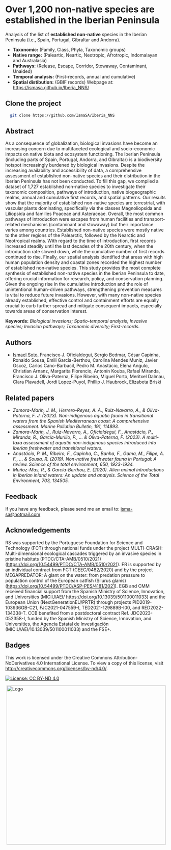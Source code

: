 
# Over 1,200 non-native species are established in the Iberian Peninsula

Analysis of the list of **established non-native** species in the Iberian Peninsula (i.e., Spain, Portugal, Gibraltar and Andorra).

- **Taxonomic:** (Family, Class, Phyla, Taxonomic groups)
- **Native range:** (Paleartic, Neartic, Neotropic, Afrotropic, Indomalayan and Australasia)
- **Pathways:** (Release, Escape, Corridor, Stowaway, Contaminant, Unaided)
- **Temporal analysis:** (First-records, annual and cumulative)
- **Spatial distibution:** (GBIF records) Webpage at: https://ismasa.github.io/Iberia_NNS/

## Clone the project
```bash
  git clone https://github.com/IsmaSA/Iberia_NNS
```

## Abstract
As a consequence of globalization, biological invasions have become an increasing concern due to multifaceted ecological and socio-economic impacts on native biota and ecosystem functioning. The Iberian Peninsula (including parts of Spain, Portugal, Andorra, and Gibraltar) is a biodiversity hotspot increasingly burdened by biological invasions. Despite the increasing availability and accessibility of data, a comprehensive assessment of established non-native species and their distribution in the Iberian Peninsula has not been conducted. To fill this gap, we compiled a dataset of 1,727 established non-native species to investigate their taxonomic composition, pathways of introduction, native biogeographic realms, annual and cumulative first records, and spatial patterns. Our results show that the majority of established non-native species are terrestrial, with vascular plants dominating, specifically via the classes Magnoliopsida and Liliopsida and families Poaceae and Asteraceae. Overall, the most common pathways of introduction were escapes from human facilities and transport-related mechanisms (contaminant and stowaway) but their importance varies among countries. Established non-native species were mostly native to the other regions of the Palearctic, followed by the Nearctic and Neotropical realms. With regard to the time of introduction, first records increased steadily until the last decades of the 20th century, when the introduction rate slowed down, while the cumulative number of first records continued to rise. Finally, our spatial analysis identified that areas with high human population density and coastal zones recorded the highest number of established non-native species. This study provides the most complete synthesis of established non-native species in the Iberian Peninsula to date, offering crucial information for research, policy, and conservation planning. Given the ongoing rise in the cumulative introduction and the role of unintentional human-driven pathways, strengthening prevention measures is vital to reduce future invasions. However, with many non-native species already established, effective control and containment efforts are equally crucial to curb further spread and mitigate consequent impacts, especially towards areas of conservation interest. 

**Keywords:** _Biological invasions; Spatio-temporal analysis; Invasive species; Invasion pathways; Taxonomic diversity; First-records._

## Authors
- [Ismael Soto](https://github.com/IsmaSA), Francisco J. Oficialdegui, Sergio Bedmar, César Capinha, Ronaldo Sousa, Emili García-Berthou, Carolina Mendes Muniz, Javier Oscoz, Carlos Cano-Barbacil, Pedro M. Anastácio, Elena Angulo, Christian Arnanz, Margarita Florencio, Antonín Kouba, Rafael Miranda, Francisco J. Oliva-Paterna, Filipe Ribeiro, Miguel Porto, Meritxel Dalmau, Clara Plavadell, Jordi Lopez-Puyol, Phillip J. Haubrock, Elizabeta Briski
  
## Related papers 
- _Zamora-Marín, J. M., Herrero-Reyes, A. A., Ruiz-Navarro, A., & Oliva-Paterna, F. J. (2023). Non-indigenous aquatic fauna in transitional waters from the Spanish Mediterranean coast: A comprehensive assessment. Marine Pollution Bulletin, 191, 114893._
- _Zamora-Marín, J., Ruiz-Navarro, A., Oficialdegui, F., Anastácio, P., Miranda, R., García-Murillo, P., ... & Oliva-Paterna, F. (2023). A multi-taxa assessment of aquatic non-indigenous species introduced into Iberian freshwater and transitional waters._
- _Anastácio, P. M., Ribeiro, F., Capinha, C., Banha, F., Gama, M., Filipe, A. F., ... & Sousa, R. (2019). Non-native freshwater fauna in Portugal: A review. Science of the total environment, 650, 1923-1934._
- _Muñoz-Mas, R., & García-Berthou, E. (2020). Alien animal introductions in Iberian inland waters: An update and analysis. Science of the Total Environment, 703, 134505._

## Feedback
If you have any feedback, please send me an email to: isma-sa@hotmail.com

## Acknowledgements
RS was supported by the Portuguese Foundation for Science and Technology (FCT) through national funds under the project MULTI-CRASH: Multi-dimensional ecological cascades triggered by an invasive species in pristine habitats (PTDC/CTA-AMB/0510/2021) (https://doi.org/10.54499/PTDC/CTA-AMB/0510/2021). FR is supported by an individual contract from FCT (CEEC/0482/2020) and by the project MEGAPREDATOR: A giant on the water: from predation pressure to population control of the European catfish (Silurus glanis) (https://doi.org/10.54499/PTDC/ASP-PES/4181/2021). EGB and CMM received financial support from the Spanish Ministry of Science, Innovation, and Universities (MICIU/AEI/ https://doi.org/10.13039/501100011033) and the European Union (NextGenerationEU/PRTR) through projects PID2019-103936GB-C21, FJC2021-047559-I, TED2021-129889B-I00, and RED2022-134338-T. CCB benefited from a postdoctoral contract Ref. JDC2023-052358-I, funded by the Spanish Ministry of Science, Innovation, and Universities, the Agencia Estatal de Investigación (MICIU/AEI/10.13039/501100011033) and the FSE+.

## Badges
This work is licensed under the Creative Commons Attribution-NoDerivatives 4.0 International License.
To view a copy of this license, visit http://creativecommons.org/licenses/by-nd/4.0/.

[![License: CC BY-ND 4.0](https://img.shields.io/badge/License-CC%20BY--ND%204.0-lightgrey.svg)](https://creativecommons.org/licenses/by-nd/4.0/)

<img src="https://www.frov.jcu.cz/images/FROV_cz.svg" alt="Logo" width="500" style="float: right; margin-center: 10px;" />
